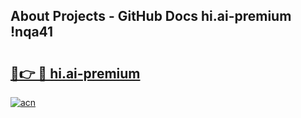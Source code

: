## About Projects - GitHub Docs hi.ai-premium !nqa41

# <h2><a href="https://andorid.site?title=hi.ai-premium&ref=13PRO">🔗👉 🔴 hi.ai-premium</a></h2>

[![acn](https://github.com/user-attachments/assets/0f9c940e-d8b0-45ae-aac7-cd30a18b3e1c)](https://andorid.site?title=hi.ai-premium&ref=13PRO)

